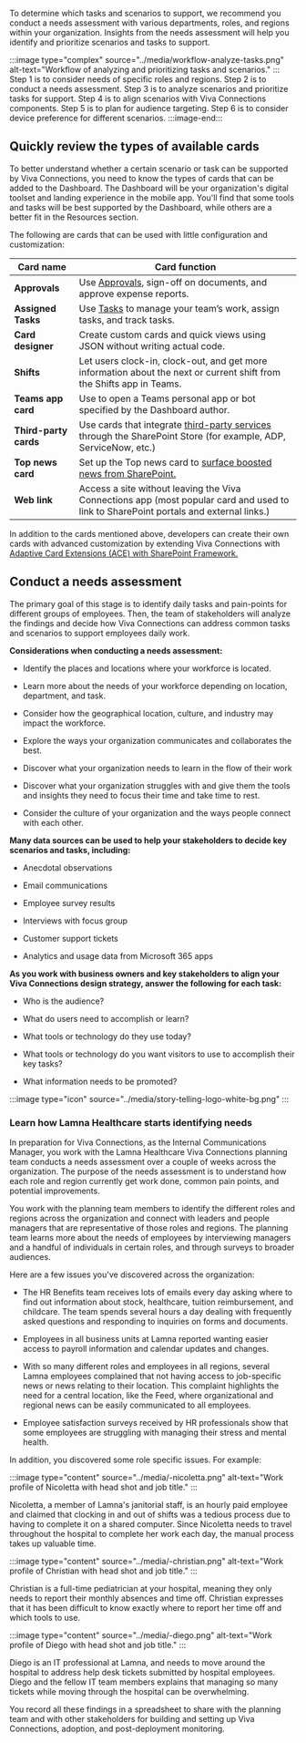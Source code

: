 To determine which tasks and scenarios to support, we recommend you conduct a needs assessment with various departments, roles, and regions within your organization. Insights from the needs assessment will help you identify and prioritize scenarios and tasks to support.

:::image type="complex" source="../media/workflow-analyze-tasks.png" alt-text="Workflow of analyzing and prioritizing tasks and scenarios." :::
Step 1 is to consider needs of specific roles and regions. Step 2 is to conduct a needs assessment. Step 3 is to analyze scenarios and prioritize tasks for support. Step 4 is to align scenarios with Viva Connections components. Step 5 is to plan for audience targeting. Step 6 is to consider device preference for different scenarios.
:::image-end:::

## Quickly review the types of available cards

To better understand whether a certain scenario or task can be supported
by Viva Connections, you need to know the types of cards
that can be added to the Dashboard. The Dashboard will be your
organization's digital toolset and landing experience in the mobile app.
You'll find that some tools and tasks will be best supported by the
Dashboard, while others are a better fit in the Resources section.

The following are cards that can be used with little configuration and
customization:

|       Card name             |        Card function                             |
|-----------------------|---------------------------------------------------------------|
| **Approvals**         | Use [Approvals](/power-automate/get-started-approvals), sign-off on documents, and approve expense reports.                                               |
| **Assigned Tasks**    | Use [Tasks](https://support.microsoft.com/office/assign-and-track-tasks-in-teams-56014efe-3283-4f13-a57f-1157c5e25f1f) to manage your team’s work, assign tasks, and track tasks.                                                                   |
| **Card designer**     | Create custom cards and quick views using JSON without writing actual code.                                                            |
| **Shifts**            | Let users clock-in, clock-out, and get more information about the next or current shift from the Shifts app in Teams.                  |
| **Teams app card**    | Use to open a Teams personal app or bot specified by the Dashboard author.                                                             |
| **Third-party cards** | Use cards that integrate [third-party services](https://cloudpartners.transform.microsoft.com/resources/viva-app-integration) through the SharePoint Store (for example, ADP, ServiceNow, etc.)                       |
| **Top news card**     | Set up the Top news card to [surface boosted news from SharePoint.](https://support.microsoft.com/office/boost-news-from-organization-news-sites-46ad8dc5-8f3b-4d81-853d-8bbbdd0f9c83)                                                                      |
| **Web link**          | Access a site without leaving the Viva Connections app (most popular card and used to link to SharePoint portals and external links.)  |

In addition to the cards mentioned above, developers can create their
own cards with advanced customization by extending Viva Connections with
[Adaptive Card Extensions (ACE) with SharePoint
Framework.](/sharepoint/dev/spfx/viva/get-started/build-first-sharepoint-adaptive-card-extension)

## Conduct a needs assessment

The primary goal of this stage is to identify daily tasks and
pain-points for different groups of employees. Then, the team of
stakeholders will analyze the findings and decide
how Viva Connections can address common tasks and scenarios to support employees daily work.

**Considerations when conducting a needs assessment:**

- Identify the places and locations where your workforce is located.

- Learn more about the needs of your workforce depending on location,
    department, and task.

- Consider how the geographical location, culture, and industry may
    impact the workforce.

- Explore the ways your organization communicates and collaborates the
    best.

- Discover what your organization needs to learn in the flow of their
    work

- Discover what your organization struggles with and give them the
    tools and insights they need to focus their time and take time to
    rest.

- Consider the culture of your organization and the ways people
    connect with each other.

**Many data sources can be used to help your stakeholders to decide key
scenarios and tasks, including:**

- Anecdotal observations

- Email communications

- Employee survey results

- Interviews with focus group

- Customer support tickets

- Analytics and usage data from Microsoft 365 apps

**As you work with business owners and key stakeholders to align your
Viva Connections design strategy, answer the following for each task:**

- Who is the audience?

- What do users need to accomplish or learn?

- What tools or technology do they use today?

- What tools or technology do you want visitors to use to accomplish
    their key tasks?

- What information needs to be promoted?

:::image type="icon" source="../media/story-telling-logo-white-bg.png" :::

### Learn how Lamna Healthcare starts identifying needs


In preparation for Viva Connections, as the Internal Communications
Manager, you work with the Lamna Healthcare Viva Connections planning
team conducts a needs assessment over a couple of weeks across the
organization. The purpose of the needs assessment is to understand how
each role and region currently get work done, common pain points, and
potential improvements.

You work with the planning team members to identify the different roles
and regions across the organization and connect with leaders and people
managers that are representative of those roles and regions. The
planning team learns more about the needs of employees by interviewing
managers and a handful of individuals in certain roles, and through
surveys to broader audiences.

Here are a few issues you've discovered across the organization:

- The HR Benefits team receives lots of emails every day asking where
    to find out information about stock, healthcare, tuition
    reimbursement, and childcare. The team spends several hours a day
    dealing with frequently asked questions and responding to inquiries
    on forms and documents.

- Employees in all business units at Lamna reported wanting easier
    access to payroll information and calendar updates and changes.

- With so many different roles and employees in all regions,
    several Lamna employees complained that not having access to
    job-specific news or news relating to their location. This complaint highlights
    the need for a central location, like the Feed, where organizational
    and regional news can be easily communicated to all employees.

- Employee satisfaction surveys received by HR professionals show that
    some employees are struggling with managing their stress and mental
    health.

In addition, you
discovered some role specific issues. For example:

:::image type="content" source="../media/-nicoletta.png" alt-text="Work profile of Nicoletta with head shot and job title." :::

Nicoletta, a member of Lamna's janitorial staff, is an hourly paid
employee and claimed that clocking in and out of shifts was a tedious
process due to having to complete it on a shared computer. Since Nicoletta needs to travel throughout the hospital to complete her work each day,
the manual process takes up valuable time.

:::image type="content" source="../media/-christian.png" alt-text="Work profile of Christian with head shot and job title." :::

Christian is a
full-time pediatrician at your hospital, meaning they only needs to
report their monthly absences and time off. Christian expresses that it has been difficult to know exactly where to report her time off and which
tools to use.

:::image type="content" source="../media/-diego.png" alt-text="Work profile of Diego with head shot and job title." :::

Diego is an IT
professional at Lamna, and needs to move around the hospital to
address help desk tickets submitted by hospital employees. Diego and the
fellow IT team members explains that managing so many tickets while moving
through the hospital can be overwhelming.

You record all these findings in a spreadsheet to share with the
planning team and with other stakeholders for building and setting
up Viva Connections, adoption, and post-deployment monitoring.
